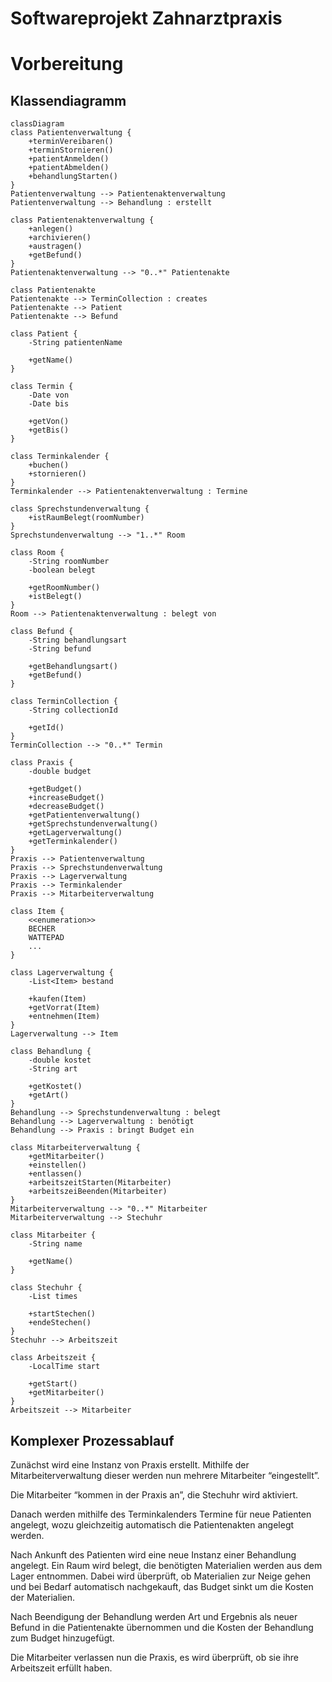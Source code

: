 # Softwareprojekt Zahnarztpraxis

# Vorbereitung

## Klassendiagramm

```mermaid
classDiagram
class Patientenverwaltung {
	+terminVereibaren()
	+terminStornieren()
	+patientAnmelden()
	+patientAbmelden()
	+behandlungStarten()
}
Patientenverwaltung --> Patientenaktenverwaltung
Patientenverwaltung --> Behandlung : erstellt

class Patientenaktenverwaltung {
	+anlegen()
	+archivieren()
	+austragen()
	+getBefund()
}
Patientenaktenverwaltung --> "0..*" Patientenakte

class Patientenakte
Patientenakte --> TerminCollection : creates
Patientenakte --> Patient
Patientenakte --> Befund

class Patient {
	-String patientenName

	+getName()
}

class Termin {
	-Date von
	-Date bis

	+getVon()
	+getBis()
}

class Terminkalender {
	+buchen()
	+stornieren()
}
Terminkalender --> Patientenaktenverwaltung : Termine

class Sprechstundenverwaltung {
	+istRaumBelegt(roomNumber)
}
Sprechstundenverwaltung --> "1..*" Room

class Room {
	-String roomNumber
	-boolean belegt

	+getRoomNumber()
	+istBelegt()
}
Room --> Patientenaktenverwaltung : belegt von

class Befund {
	-String behandlungsart
	-String befund
	
	+getBehandlungsart()
	+getBefund()
}

class TerminCollection {
	-String collectionId

	+getId()
}
TerminCollection --> "0..*" Termin

class Praxis {
	-double budget

	+getBudget()
	+increaseBudget()
	+decreaseBudget()
	+getPatientenverwaltung()
	+getSprechstundenverwaltung()
	+getLagerverwaltung()
	+getTerminkalender()
}
Praxis --> Patientenverwaltung
Praxis --> Sprechstundenverwaltung
Praxis --> Lagerverwaltung
Praxis --> Terminkalender
Praxis --> Mitarbeiterverwaltung

class Item {
	<<enumeration>>
	BECHER
	WATTEPAD
	...
}

class Lagerverwaltung {
	-List<Item> bestand
	
	+kaufen(Item)
	+getVorrat(Item)
	+entnehmen(Item)
}
Lagerverwaltung --> Item

class Behandlung {
	-double kostet
	-String art

	+getKostet()
	+getArt()
}
Behandlung --> Sprechstundenverwaltung : belegt
Behandlung --> Lagerverwaltung : benötigt
Behandlung --> Praxis : bringt Budget ein

class Mitarbeiterverwaltung {
	+getMitarbeiter()
	+einstellen()
	+entlassen()
	+arbeitszeitStarten(Mitarbeiter)
	+arbeitszeiBeenden(Mitarbeiter)
}
Mitarbeiterverwaltung --> "0..*" Mitarbeiter
Mitarbeiterverwaltung --> Stechuhr

class Mitarbeiter {
	-String name

	+getName()
}

class Stechuhr {
	-List times

	+startStechen()
	+endeStechen()
}
Stechuhr --> Arbeitszeit

class Arbeitszeit {
	-LocalTime start

	+getStart()
	+getMitarbeiter()
}
Arbeitszeit --> Mitarbeiter
```

## Komplexer Prozessablauf

Zunächst wird eine Instanz von Praxis erstellt. Mithilfe der Mitarbeiterverwaltung dieser werden nun mehrere Mitarbeiter
“eingestellt”.

Die Mitarbeiter “kommen in der Praxis an”, die Stechuhr wird aktiviert.

Danach werden mithilfe des Terminkalenders Termine für neue Patienten angelegt, wozu gleichzeitig automatisch die
Patientenakten angelegt werden.

Nach Ankunft des Patienten wird eine neue Instanz einer Behandlung angelegt. Ein Raum wird belegt, die benötigten
Materialien werden aus dem Lager entnommen. Dabei wird überprüft, ob Materialien zur Neige gehen und bei Bedarf
automatisch nachgekauft, das Budget sinkt um die Kosten der Materialien.

Nach Beendigung der Behandlung werden Art und Ergebnis als neuer Befund in die Patientenakte übernommen und die Kosten
der Behandlung zum Budget hinzugefügt.

Die Mitarbeiter verlassen nun die Praxis, es wird überprüft, ob sie ihre Arbeitszeit erfüllt haben.